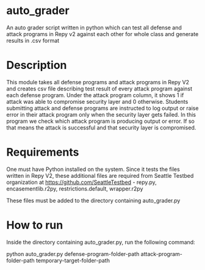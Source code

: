 auto_grader
===========

An auto grader script written in python which can test all defense and attack programs in Repy v2 against each other for whole class and generate results in .csv format

Description
===========
This module takes all defense programs and attack programs in Repy V2 and creates csv file describing test result of every attack program against each defense program. Under the attack program column, it shows 1 if attack was able to compromise security layer and 0 otherwise. Students submitting attack and defense programs are instructed to log output or raise error in their attack program only when the security layer gets failed. In this program we check which attack program is producing output or error. If so that means the attack is successful and that security layer is compromised.

Requirements 
===========

One must have Python installed on the system. 
Since it tests the files written in Repy V2, these additional files are required from Seattle Testbed organization at https://github.com/SeattleTestbed -
repy.py, 
encasementlib.r2py, 
restrictions.default, 
wrapper.r2py

These files must be added to the directory containing auto_grader.py

How to run 
===========

Inside the directory containing auto_grader.py, run the following command:

python auto_grader.py defense-program-folder-path attack-program-folder-path temporary-target-folder-path



